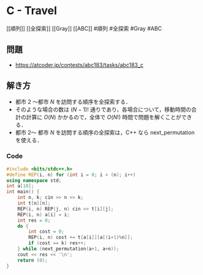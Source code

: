 # C - Travel
[[順列]] [[全探索]] [[Gray]] [[ABC]]
#順列 #全探索 #Gray #ABC 

## 問題
- https://atcoder.jp/contests/abc183/tasks/abc183_c

## 解き方
- 都市 $2$ ～都市 $N$ を訪問する順序を全探索する．
- そのような場合の数は $( N − 1 )!$ 通りであり，各場合について，移動時間の合計の計算に $O ( N )$ かかるので，全体で $O ( N ! )$ 時間で問題を解くことができる．
- 都市 $2$～ 都市 $N$ を訪問する順序の全探索は，C++ なら next_permutation を使える．

### Code
```c++
#include <bits/stdc++.h>
#define REP(i, n) for (int i = 0; i < (n); i++)
using namespace std;
int a[10];
int main() {
	int n, k; cin >> n >> k;
	int t[n][n];
	REP(i, n) REP(j, n) cin >> t[i][j];
	REP(i, n) a[i] = i;
	int res = 0;
	do {
		int cost = 0;
		REP(i, n) cost += t[a[i]][a[(i+1)%n]];
		if (cost == k) res++;
	} while (next_permutation(a+1, a+n));
	cout << res << '\n';
	return (0);
}
```
